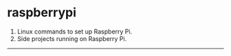 # raspberrypi

1. Linux commands to set up Raspberry Pi.
2. Side projects running on Raspberry Pi.

----- 

